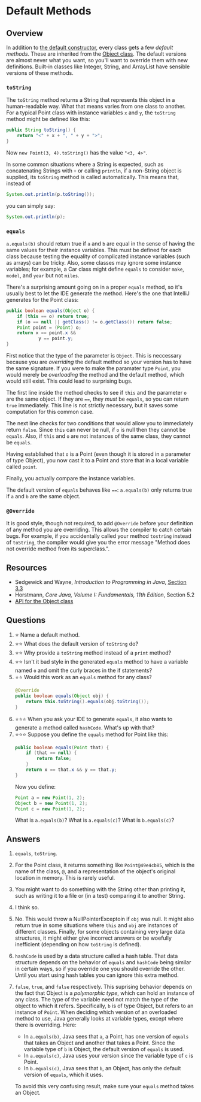 # Default Methods
## Overview
In addition to [the default constructor](https://github.com/PeterDrake/drakepedia/blob/master/oop/constructors.md#the-default-constructor), every class gets a few *default methods*. These are inherited from the [Object class](https://docs.oracle.com/en/java/javase/11/docs/api/java.base/java/lang/Object.html). The default versions are almost never what you want, so you'll want to override them with new definitions. Built-in classes like Integer, String, and ArrayList have sensible versions of these methods.

### `toString`
The `toString` method returns a String that represents this object in a human-readable way. What that means varies from one class to another. For a typical Point class with instance variables `x` and `y`, the `toString` method might be defined like this:

```java
public String toString() {
    return "<" + x + ", " + y + ">";
}
```

Now `new Point(3, 4).toString()` has the value `"<3, 4>"`.

In some common situations where a String is expected, such as concatenating Strings with `+` or calling `println`, if a non-String object is supplied, its `toString` method is called automatically. This means that, instead of

```java
System.out.println(p.toString());
```

you can simply say:

```java
System.out.println(p);
```

### `equals`
`a.equals(b)` should return true if `a` and `b` are equal in the sense of having the same values for their instance variables. This must be defined for each class because testing the equality of complicated instance variables (such as arrays) can be tricky. Also, some classes may ignore some instance variables; for example, a Car class might define `equals` to consider `make`, `model`, and `year` but not `miles`.

There's a surprising amount going on in a proper `equals` method, so it's usually best to let the IDE generate the method. Here's the one that IntelliJ generates for the Point class:

```java
public boolean equals(Object o) {
    if (this == o) return true;
    if (o == null || getClass() != o.getClass()) return false;
    Point point = (Point) o;
    return x == point.x &&
            y == point.y;
}
```

First notice that the type of the parameter is `Object`. This is neccessary because you are *overriding* the default method so your version has to have the same signature. If you were to make the paramater type `Point`, you would merely be *overloading* the method and the default method, which would still exist. This could lead to surprising bugs.

The first line inside the method checks to see if `this` and the parameter `o` are the same object. If they are `==`, they *must* be `equals`, so you can return `true` immediately. This line is not strictly necessary, but it saves some computation for this common case.

The next line checks for two conditions that would allow you to immediately return `false`. Since `this` can never be null, if `o` is null then they cannot be `equals`. Also, if `this` and `o` are not instances of the same class, they cannot be `equals`.

Having established that `o` is a Point (even though it is stored in a parameter of type Object), you now cast it to a Point and store that in a local variable called `point`.

Finally, you actually compare the instance variables.

The default version of `equals` behaves like `==`: `a.equals(b)` only returns true if `a` and `b` are the same object.

### `@Override`
It is good style, though not required, to add `@Override` before your definition of any method you are overriding. This allows the compiler to catch certain bugs. For example, if you accidentally called your method `tostring` instead of `toString`, the compiler would give you the error message "Method does not override method from its superclass.".

## Resources
- Sedgewick and Wayne, *Introduction to Programming in Java*, [Section 3.3](https://introcs.cs.princeton.edu/java/33design/)
- Horstmann, *Core Java, Volume I: Fundamentals, 11th Edition*, Section 5.2
- [API for the Object class](https://docs.oracle.com/en/java/javase/11/docs/api/java.base/java/lang/Object.html)

## Questions
1. :star: Name a default method.
1. :star::star: What does the default version of `toString` do?
1. :star::star: Why provide a `toString` method instead of a `print` method?
1. :star::star: Isn't it bad style in the generated `equals` method to have a variable named `o` and omit the curly braces in the if statements?
1. :star::star: Would this work as an `equals` method for any class?
    ```java
    @Override
    public boolean equals(Object obj) {
        return this.toString().equals(obj.toString());
    }
    ```
1. :star::star::star: When you ask your IDE to generate `equals`, it also wants to generate a method called `hashCode`. What's up with that?
1. :star::star::star: Suppose you define the `equals` method for Point like this:
    ```java
    public boolean equals(Point that) {
        if (that == null) {
            return false;
        }
        return x == that.x && y == that.y;
    }
    ```
    Now you define:
    ```java
    Point a = new Point(1, 2);
    Object b = new Point(1, 2);
    Point c = new Point(1, 2);
    ```
    What is `a.equals(b)`? What is `a.equals(c)`? What is `b.equals(c)`?
## Answers
1. `equals`, `toString`.
1. For the Point class, it returns something like `Point@49e4cb85`, which is the name of the class, `@`, and a representation of the object's original location in memory. This is rarely useful.
1. You might want to do something with the String other than printing it, such as writing it to a file or (in a test) comparing it to another String.
1. I think so.
1. No. This would throw a NullPointerExceptoin if `obj` was null. It might also return true in some situations where `this` and `obj` are instances of different classes. Finally, for some objects containing very large data structures, it might either give incorrect answers or be woefully inefficient (depending on how `toString` is defined).
1. `hashCode` is used by a data structure called a hash table. That data structure depends on the behavior of `equals` and `hashCode` being similar in certain ways, so if you override one you should override the other. Until you start using hash tables you can ignore this extra method.
1. `false`, `true`, and `false` respectively. This suprising behavior depends on the fact that Object is a *polymorphic type*, which can hold an instance of any class. The type of the variable need not match the type of the object to which it refers. Specifically, `b` is of type Object, but refers to an instance of `Point`. When deciding which version of an overloaded method to use, Java generally looks at variable types, except where there is overriding. Here:
    - In `a.equals(b)`, Java sees that `a`, a Point, has one version of `equals` that takes an Object and another that takes a Point. Since the variable type of `b` is Object, the default version of `equals` is used.
    - In `a.equals(c)`, Java uses your version since the variable type of `c` is Point.
    - In `b.equals(c)`, Java sees that `b`, an Object, has only the default version of `equals`, which it uses.
    
    To avoid this very confusing result, make sure your `equals` method takes an Object.
